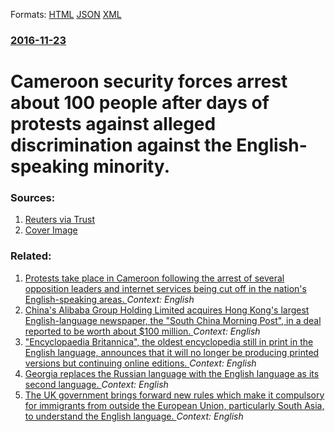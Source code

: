 
Formats: [HTML](/news/2016/11/23/cameroon-security-forces-arrest-about-100-people-after-days-of-protests-against-alleged-discrimination-against-the-english-speaking-minority.html)  [JSON](/news/2016/11/23/cameroon-security-forces-arrest-about-100-people-after-days-of-protests-against-alleged-discrimination-against-the-english-speaking-minority.json)  [XML](/news/2016/11/23/cameroon-security-forces-arrest-about-100-people-after-days-of-protests-against-alleged-discrimination-against-the-english-speaking-minority.xml)  

### [2016-11-23](/news/2016/11/23/index.md)

# Cameroon security forces arrest about 100 people after days of protests against alleged discrimination against the English-speaking minority. 




### Sources:

1. [Reuters via Trust](http://news.trust.org/item/20161123185828-pyv7c/?source=reTheWire)
1. [Cover Image](http://d2sh4fq2xsdeg9.cloudfront.net/contentAsset/image/7449081e-6a25-480b-b27c-f635e770603a/image/byInode/1/filter/Resize,Jpeg/jpeg_q/70/resize_w/1100)

### Related:

1. [Protests take place in Cameroon following the arrest of several opposition leaders and internet services being cut off in the nation's English-speaking areas. ](/news/2017/01/27/protests-take-place-in-cameroon-following-the-arrest-of-several-opposition-leaders-and-internet-services-being-cut-off-in-the-nation-s-engli.md) _Context: English_
2. [China's Alibaba Group Holding Limited acquires Hong Kong's largest English-language newspaper, the "South China Morning Post", in a deal reported to be worth about $100 million. ](/news/2015/12/11/china-s-alibaba-group-holding-limited-acquires-hong-kong-s-largest-english-language-newspaper-the-south-china-morning-post-in-a-deal-rep.md) _Context: English_
3. ["Encyclopaedia Britannica", the oldest encyclopedia still in print in the English language, announces that it will no longer be producing printed versions but continuing online editions. ](/news/2012/03/13/encyclopaedia-britannica-the-oldest-encyclopedia-still-in-print-in-the-english-language-announces-that-it-will-no-longer-be-producing-pr.md) _Context: English_
4. [Georgia replaces the Russian language with the English language as its second language. ](/news/2010/09/26/georgia-replaces-the-russian-language-with-the-english-language-as-its-second-language.md) _Context: English_
5. [The UK government brings forward new rules which make it compulsory for immigrants from outside the European Union, particularly South Asia, to understand the English language. ](/news/2010/06/9/the-uk-government-brings-forward-new-rules-which-make-it-compulsory-for-immigrants-from-outside-the-european-union-particularly-south-asia.md) _Context: English_
